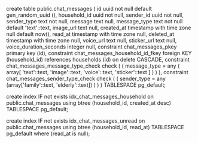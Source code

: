 create table public.chat_messages (
  id uuid not null default gen_random_uuid (),
  household_id uuid not null,
  sender_id uuid not null,
  sender_type text not null,
  message text null,
  message_type text not null default 'text'::text,
  image_url text null,
  created_at timestamp with time zone null default now(),
  read_at timestamp with time zone null,
  deleted_at timestamp with time zone null,
  voice_url text null,
  sticker_url text null,
  voice_duration_seconds integer null,
  constraint chat_messages_pkey primary key (id),
  constraint chat_messages_household_id_fkey foreign KEY (household_id) references households (id) on delete CASCADE,
  constraint chat_messages_message_type_check check (
    (
      message_type = any (
        array[
          'text'::text,
          'image'::text,
          'voice'::text,
          'sticker'::text
        ]
      )
    )
  ),
  constraint chat_messages_sender_type_check check (
    (
      sender_type = any (array['family'::text, 'elderly'::text])
    )
  )
) TABLESPACE pg_default;

create index IF not exists idx_chat_messages_household on public.chat_messages using btree (household_id, created_at desc) TABLESPACE pg_default;

create index IF not exists idx_chat_messages_unread on public.chat_messages using btree (household_id, read_at) TABLESPACE pg_default
where
  (read_at is null);